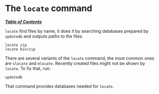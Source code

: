 # The `locate` command

[***Table of Contents***](/README.md)

`locate` find files by name, it does it by searching databases prepared by
`updatedb` and outputs paths to the files:

    locate zip
    locate bin/zip

There are several variants of the `locate` command, the most common ones are
`slocate` and `mlocate`. Recently created files might not be shown by `locate`.
To fix that, run:

    updatedb

That command provides databases needed for `locate`.
